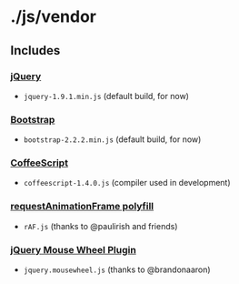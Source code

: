 ./js/vendor
===========

Includes
--------

### [jQuery](http://jquery.com/)

* `jquery-1.9.1.min.js`
  (default build, for now)

### [Bootstrap](http://twitter.github.com/bootstrap/)

* `bootstrap-2.2.2.min.js`
  (default build, for now)

### [CoffeeScript](http://coffeescript.org/)

* `coffeescript-1.4.0.js`
  (compiler used in development)

### [requestAnimationFrame polyfill](https://gist.github.com/1579671)

* `rAF.js`
  (thanks to @paulirish and friends)

### [jQuery Mouse Wheel Plugin](https://github.com/brandonaaron/jquery-mousewheel)

* `jquery.mousewheel.js`
  (thanks to @brandonaaron)
